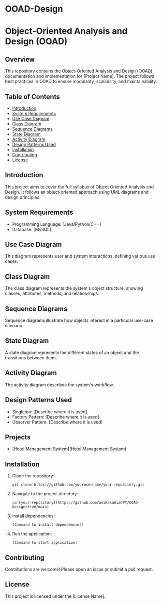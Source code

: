 # OOAD-Design
# Object-Oriented Analysis and Design (OOAD)

## Overview

This repository contains the Object-Oriented Analysis and Design (OOAD) documentation and implementation for [Project Name]. The project follows best practices in OOAD to ensure modularity, scalability, and maintainability.

## Table of Contents

- [Introduction](#introduction)
- [System Requirements](#system-requirements)
- [Use Case Diagram](#use-case-diagram)
- [Class Diagram](#class-diagram)
- [Sequence Diagrams](#sequence-diagrams)
- [State Diagram](#state-diagram)
- [Activity Diagram](#activity-diagram)
- [Design Patterns Used](#design-patterns-used)
- [Installation](#installation)
- [Contributing](#contributing)
- [License](#license)

## Introduction

This project aims to cover the full syllabus of Object Oriented Analysis and Design. It follows an object-oriented approach using UML diagrams and design principles.

## System Requirements

- Programming Language: [Java/Python/C++]
- Database: [MySQL]

## Use Case Diagram

This diagram represents user and system interactions, defining various use cases.



## Class Diagram

The class diagram represents the system's object structure, showing classes, attributes, methods, and relationships.



## Sequence Diagrams

Sequence diagrams illustrate how objects interact in a particular use-case scenario.



## State Diagram

A state diagram represents the different states of an object and the transitions between them.



## Activity Diagram

The activity diagram describes the system's workflow.



## Design Patterns Used

- Singleton: [Describe where it is used]
- Factory Pattern: [Describe where it is used]
- Observer Pattern: [Describe where it is used]

## Projects
- [Hotel Management System](Hotel Management System)
## Installation

1. Clone the repository:
   ```
   git clone https://github.com/yourusername/your-repository.git
   ```
2. Navigate to the project directory:
   ```
   cd [your-repository](https://github.com/anikasadiaOPT/OOAD-Design/tree/main)
   ```
3. Install dependencies:
   ```
   [Command to install dependencies]
   ```
4. Run the application:
   ```
   [Command to start application]
   ```

## Contributing

Contributions are welcome! Please open an issue or submit a pull request.


## License

This project is licensed under the [License Name].

